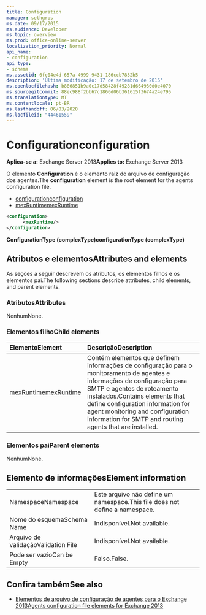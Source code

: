 ```yaml
---
title: Configuration
manager: sethgros
ms.date: 09/17/2015
ms.audience: Developer
ms.topic: overview
ms.prod: office-online-server
localization_priority: Normal
api_name:
- configuration
api_type:
- schema
ms.assetid: 6fc04e4d-657a-4999-9431-186ccb7832b5
description: 'Última modificação: 17 de setembro de 2015'
ms.openlocfilehash: b886851b9a0c17d58428f49281d664930d0e4070
ms.sourcegitcommit: 88ec988f2bb67c1866d06b361615f3674a24e795
ms.translationtype: MT
ms.contentlocale: pt-BR
ms.lasthandoff: 06/03/2020
ms.locfileid: "44461559"
---
```

# <a name="configuration"></a><span data-ttu-id="8b61b-103">Configuration</span><span class="sxs-lookup"><span data-stu-id="8b61b-103">configuration</span></span>
  
<span data-ttu-id="8b61b-104">**Aplica-se a:** Exchange Server 2013</span><span class="sxs-lookup"><span data-stu-id="8b61b-104">**Applies to:** Exchange Server 2013</span></span>
  
<span data-ttu-id="8b61b-105">O elemento **Configuration** é o elemento raiz do arquivo de configuração dos agentes.</span><span class="sxs-lookup"><span data-stu-id="8b61b-105">The **configuration** element is the root element for the agents configuration file.</span></span> 
  
- [<span data-ttu-id="8b61b-106">configuration</span><span class="sxs-lookup"><span data-stu-id="8b61b-106">configuration</span></span>](configuration.md) 
- [<span data-ttu-id="8b61b-107">mexRuntime</span><span class="sxs-lookup"><span data-stu-id="8b61b-107">mexRuntime</span></span>](mexruntime.md)
  
```XML
<configuration>
      <mexRuntime/>
</configuration>
```

<span data-ttu-id="8b61b-108">**ConfigurationType (complexType)**</span><span class="sxs-lookup"><span data-stu-id="8b61b-108">**configurationType (complexType)**</span></span>

## <a name="attributes-and-elements"></a><span data-ttu-id="8b61b-109">Atributos e elementos</span><span class="sxs-lookup"><span data-stu-id="8b61b-109">Attributes and elements</span></span>

<span data-ttu-id="8b61b-110">As seções a seguir descrevem os atributos, os elementos filhos e os elementos pai.</span><span class="sxs-lookup"><span data-stu-id="8b61b-110">The following sections describe attributes, child elements, and parent elements.</span></span>
  
### <a name="attributes"></a><span data-ttu-id="8b61b-111">Atributos</span><span class="sxs-lookup"><span data-stu-id="8b61b-111">Attributes</span></span>

<span data-ttu-id="8b61b-112">Nenhum</span><span class="sxs-lookup"><span data-stu-id="8b61b-112">None.</span></span>
  
### <a name="child-elements"></a><span data-ttu-id="8b61b-113">Elementos filho</span><span class="sxs-lookup"><span data-stu-id="8b61b-113">Child elements</span></span>

|<span data-ttu-id="8b61b-114">**Elemento**</span><span class="sxs-lookup"><span data-stu-id="8b61b-114">**Element**</span></span>|<span data-ttu-id="8b61b-115">**Descrição**</span><span class="sxs-lookup"><span data-stu-id="8b61b-115">**Description**</span></span>|
|:-----|:-----|
|[<span data-ttu-id="8b61b-116">mexRuntime</span><span class="sxs-lookup"><span data-stu-id="8b61b-116">mexRuntime</span></span>](mexruntime.md) <br/> |<span data-ttu-id="8b61b-117">Contém elementos que definem informações de configuração para o monitoramento de agentes e informações de configuração para SMTP e agentes de roteamento instalados.</span><span class="sxs-lookup"><span data-stu-id="8b61b-117">Contains elements that define configuration information for agent monitoring and configuration information for SMTP and routing agents that are installed.</span></span>  <br/> |
   
### <a name="parent-elements"></a><span data-ttu-id="8b61b-118">Elementos pai</span><span class="sxs-lookup"><span data-stu-id="8b61b-118">Parent elements</span></span>

<span data-ttu-id="8b61b-119">Nenhum</span><span class="sxs-lookup"><span data-stu-id="8b61b-119">None.</span></span>
  
## <a name="element-information"></a><span data-ttu-id="8b61b-120">Elemento de informações</span><span class="sxs-lookup"><span data-stu-id="8b61b-120">Element information</span></span>

|||
|:-----|:-----|
|<span data-ttu-id="8b61b-121">Namespace</span><span class="sxs-lookup"><span data-stu-id="8b61b-121">Namespace</span></span>  <br/> |<span data-ttu-id="8b61b-122">Este arquivo não define um namespace.</span><span class="sxs-lookup"><span data-stu-id="8b61b-122">This file does not define a namespace.</span></span>  <br/> |
|<span data-ttu-id="8b61b-123">Nome do esquema</span><span class="sxs-lookup"><span data-stu-id="8b61b-123">Schema Name</span></span>  <br/> |<span data-ttu-id="8b61b-124">Indisponível.</span><span class="sxs-lookup"><span data-stu-id="8b61b-124">Not available.</span></span>  <br/> |
|<span data-ttu-id="8b61b-125">Arquivo de validação</span><span class="sxs-lookup"><span data-stu-id="8b61b-125">Validation File</span></span>  <br/> |<span data-ttu-id="8b61b-126">Indisponível.</span><span class="sxs-lookup"><span data-stu-id="8b61b-126">Not available.</span></span>  <br/> |
|<span data-ttu-id="8b61b-127">Pode ser vazio</span><span class="sxs-lookup"><span data-stu-id="8b61b-127">Can be Empty</span></span>  <br/> |<span data-ttu-id="8b61b-128">Falso.</span><span class="sxs-lookup"><span data-stu-id="8b61b-128">False.</span></span>  <br/> |
   
## <a name="see-also"></a><span data-ttu-id="8b61b-129">Confira também</span><span class="sxs-lookup"><span data-stu-id="8b61b-129">See also</span></span>

- [<span data-ttu-id="8b61b-130">Elementos de arquivo de configuração de agentes para o Exchange 2013</span><span class="sxs-lookup"><span data-stu-id="8b61b-130">Agents configuration file elements for Exchange 2013</span></span>](agents-configuration-file-elements-for-exchange-2013.md)

